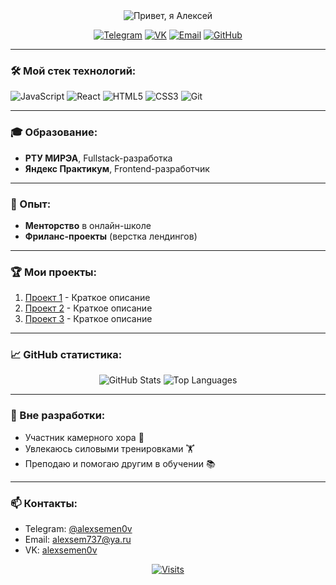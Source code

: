 <div align="center">

<!-- Заголовок с фиксированной анимацией -->
<img src="https://readme-typing-svg.herokuapp.com?font=Fira+Code&weight=600&size=24&duration=4000&pause=1000&color=22D3F7&center=true&width=500&lines=Привет,+я+Алексей+👋;Фронтенд-разработчик+из+Москвы;Студент+РТУ+МИРЭА;Люблю+творить" alt="Привет, я Алексей" />

<!-- Социальные сети -->
[![Telegram](https://img.shields.io/badge/-Telegram-26A5E4?style=for-the-badge&logo=telegram)](https://t.me/alexsemen0v)
[![VK](https://img.shields.io/badge/-VK-0077FF?style=for-the-badge&logo=vk)](https://m.vk.com/alexsemen0v)
[![Email](https://img.shields.io/badge/-Email-D14836?style=for-the-badge&logo=gmail)](mailto:alexsem737@ya.ru)
[![GitHub](https://img.shields.io/badge/-GitHub-181717?style=for-the-badge&logo=github)](https://github.com/al7xey)

</div>

---

### 🛠 Мой стек технологий:
![JavaScript](https://img.shields.io/badge/-JavaScript-F7DF1E?logo=javascript&logoColor=black)
![React](https://img.shields.io/badge/-React-61DAFB?logo=react&logoColor=black)
![HTML5](https://img.shields.io/badge/-HTML5-E34F26?logo=html5)
![CSS3](https://img.shields.io/badge/-CSS3-1572B6?logo=css3)
![Git](https://img.shields.io/badge/-Git-F05032?logo=git)

---

### 🎓 Образование:
- **РТУ МИРЭА**, Fullstack-разработка
- **Яндекс Практикум**, Frontend-разработчик

---

### 💼 Опыт:
- **Менторство** в онлайн-школе 
- **Фриланс-проекты** (верстка лендингов)

---

### 🏆 Мои проекты:
1. [Проект 1](https://github.com/al7xey/) - Краткое описание
2. [Проект 2](https://github.com/al7xey/) - Краткое описание
3. [Проект 3](https://github.com/al7xey/) - Краткое описание

---

### 📈 GitHub статистика:
<div align="center">
  
![GitHub Stats](https://github-readme-stats.vercel.app/api?username=al7xey&show_icons=true&theme=radical)
![Top Languages](https://github-readme-stats.vercel.app/api/top-langs/?username=al7xey&layout=compact&theme=radical)

</div>

---

### 🎵 Вне разработки:
- Участник камерного хора 🎤
- Увлекаюсь силовыми тренировками 🏋️
- Преподаю и помогаю другим в обучении 📚

---

### 📫 Контакты:
- Telegram: [@alexsemen0v](https://t.me/alexsemen0v)
- Email: [alexsem737@ya.ru](mailto:alexsem737@ya.ru)
- VK: [alexsemen0v](https://m.vk.com/alexsemen0v)

<div align="center">
  
[![Visits](https://komarev.com/ghpvc/?username=al7xey&color=blueviolet&label=Profile+Views)](https://github.com/al7xey)

</div>
